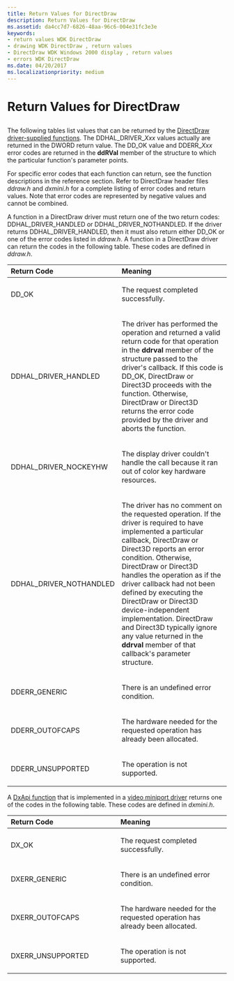 ```yaml
---
title: Return Values for DirectDraw
description: Return Values for DirectDraw
ms.assetid: da4cc7d7-6826-48aa-96c6-004e31fc3e3e
keywords:
- return values WDK DirectDraw
- drawing WDK DirectDraw , return values
- DirectDraw WDK Windows 2000 display , return values
- errors WDK DirectDraw
ms.date: 04/20/2017
ms.localizationpriority: medium
---
```


# Return Values for DirectDraw


## <span id="ddk_return_values_for_directdraw_gg"></span><span id="DDK_RETURN_VALUES_FOR_DIRECTDRAW_GG"></span>


The following tables list values that can be returned by the [DirectDraw driver-supplied functions](https://docs.microsoft.com/windows-hardware/drivers/ddi/index). The DDHAL\_DRIVER\_*Xxx* values actually are returned in the DWORD return value. The DD\_OK value and DDERR\_*Xxx* error codes are returned in the **ddRVal** member of the structure to which the particular function's parameter points.

For specific error codes that each function can return, see the function descriptions in the reference section. Refer to DirectDraw header files *ddraw.h* and *dxmini.h* for a complete listing of error codes and return values. Note that error codes are represented by negative values and cannot be combined.

A function in a DirectDraw driver must return one of the two return codes: DDHAL\_DRIVER\_HANDLED or DDHAL\_DRIVER\_NOTHANDLED. If the driver returns DDHAL\_DRIVER\_HANDLED, then it must also return either DD\_OK or one of the error codes listed in *ddraw.h*. A function in a DirectDraw driver can return the codes in the following table. These codes are defined in *ddraw.h*.

<table>
<colgroup>
<col width="50%" />
<col width="50%" />
</colgroup>
<thead>
<tr class="header">
<th align="left">Return Code</th>
<th align="left">Meaning</th>
</tr>
</thead>
<tbody>
<tr class="odd">
<td align="left"><p>DD_OK</p></td>
<td align="left"><p>The request completed successfully.</p></td>
</tr>
<tr class="even">
<td align="left"><p>DDHAL_DRIVER_HANDLED</p></td>
<td align="left"><p>The driver has performed the operation and returned a valid return code for that operation in the <strong>ddrval</strong> member of the structure passed to the driver's callback. If this code is DD_OK, DirectDraw or Direct3D proceeds with the function. Otherwise, DirectDraw or Direct3D returns the error code provided by the driver and aborts the function.</p></td>
</tr>
<tr class="odd">
<td align="left"><p>DDHAL_DRIVER_NOCKEYHW</p></td>
<td align="left"><p>The display driver couldn't handle the call because it ran out of color key hardware resources.</p></td>
</tr>
<tr class="even">
<td align="left"><p>DDHAL_DRIVER_NOTHANDLED</p></td>
<td align="left"><p>The driver has no comment on the requested operation. If the driver is required to have implemented a particular callback, DirectDraw or Direct3D reports an error condition. Otherwise, DirectDraw or Direct3D handles the operation as if the driver callback had not been defined by executing the DirectDraw or Direct3D device-independent implementation. DirectDraw and Direct3D typically ignore any value returned in the <strong>ddrval</strong> member of that callback's parameter structure.</p></td>
</tr>
<tr class="odd">
<td align="left"><p>DDERR_GENERIC</p></td>
<td align="left"><p>There is an undefined error condition.</p></td>
</tr>
<tr class="even">
<td align="left"><p>DDERR_OUTOFCAPS</p></td>
<td align="left"><p>The hardware needed for the requested operation has already been allocated.</p></td>
</tr>
<tr class="odd">
<td align="left"><p>DDERR_UNSUPPORTED</p></td>
<td align="left"><p>The operation is not supported.</p></td>
</tr>
</tbody>
</table>

 

A [DxApi function](https://docs.microsoft.com/windows-hardware/drivers/ddi/index) that is implemented in a [video miniport driver](video-miniport-drivers-in-the-windows-2000-display-driver-model.md) returns one of the codes in the following table. These codes are defined in *dxmini.h*.

<table>
<colgroup>
<col width="50%" />
<col width="50%" />
</colgroup>
<thead>
<tr class="header">
<th align="left">Return Code</th>
<th align="left">Meaning</th>
</tr>
</thead>
<tbody>
<tr class="odd">
<td align="left"><p>DX_OK</p></td>
<td align="left"><p>The request completed successfully.</p></td>
</tr>
<tr class="even">
<td align="left"><p>DXERR_GENERIC</p></td>
<td align="left"><p>There is an undefined error condition.</p></td>
</tr>
<tr class="odd">
<td align="left"><p>DXERR_OUTOFCAPS</p></td>
<td align="left"><p>The hardware needed for the requested operation has already been allocated.</p></td>
</tr>
<tr class="even">
<td align="left"><p>DXERR_UNSUPPORTED</p></td>
<td align="left"><p>The operation is not supported.</p></td>
</tr>
</tbody>
</table>

 

 

 





